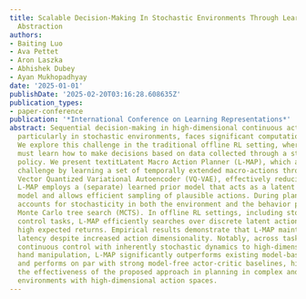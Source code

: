 ```yaml
---
title: Scalable Decision-Making In Stochastic Environments Through Learned Temporal
  Abstraction
authors:
- Baiting Luo
- Ava Pettet
- Aron Laszka
- Abhishek Dubey
- Ayan Mukhopadhyay
date: '2025-01-01'
publishDate: '2025-02-20T03:16:28.608635Z'
publication_types:
- paper-conference
publication: '*International Conference on Learning Representations*'
abstract: Sequential decision-making in high-dimensional continuous action spaces,
  particularly in stochastic environments, faces significant computational challenges.
  We explore this challenge in the traditional offline RL setting, where an agent
  must learn how to make decisions based on data collected through a stochastic behavior
  policy. We present textitLatent Macro Action Planner (L-MAP), which addresses this
  challenge by learning a set of temporally extended macro-actions through a state-conditional
  Vector Quantized Variational Autoencoder (VQ-VAE), effectively reducing action dimensionality.
  L-MAP employs a (separate) learned prior model that acts as a latent transition
  model and allows efficient sampling of plausible actions. During planning, our approach
  accounts for stochasticity in both the environment and the behavior policy by using
  Monte Carlo tree search (MCTS). In offline RL settings, including stochastic continuous
  control tasks, L-MAP efficiently searches over discrete latent actions to yield
  high expected returns. Empirical results demonstrate that L-MAP maintains low decision
  latency despite increased action dimensionality. Notably, across tasks ranging from
  continuous control with inherently stochastic dynamics to high-dimensional robotic
  hand manipulation, L-MAP significantly outperforms existing model-based methods
  and performs on par with strong model-free actor-critic baselines, highlighting
  the effectiveness of the proposed approach in planning in complex and stochastic
  environments with high-dimensional action spaces.
---
```

